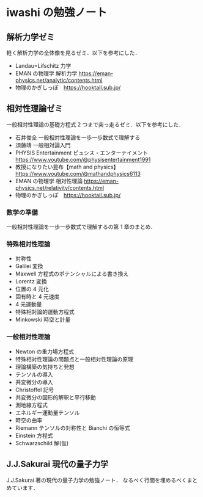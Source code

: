 # iwashi の勉強ノート

## 解析力学ゼミ

軽く解析力学の全体像を見るゼミ．以下を参考にした．

-   Landau=Lifschitz 力学
-   EMAN の物理学 解析力学 https://eman-physics.net/analytic/contents.html
-   物理のかぎしっぽ　https://hooktail.sub.jp/

## 相対性理論ゼミ

一般相対性理論の基礎方程式 2 つまで突っ走るゼミ．以下を参考にした．

-   石井俊全 一般相対性理論を一歩一歩数式で理解する
-   須藤靖 一般相対論入門
-   PHYSIS Entertainment ピュシス・エンターテイメント https://www.youtube.com/@physisentertainment1991
-   教授になりたい昆布【math and physics】 https://www.youtube.com/@mathandphysics6113
-   EMAN の物理学 相対性理論 https://eman-physics.net/relativity/contents.html
-   物理のかぎしっぽ　https://hooktail.sub.jp/

### 数学の準備

一般相対性理論を一歩一歩数式で理解するの第 1 章のまとめ．

### 特殊相対性理論

-   対称性
-   Galilei 変換
-   Maxwell 方程式のポテンシャルによる書き換え
-   Lorentz 変換
-   位置の 4 元化
-   固有時と 4 元速度
-   4 元運動量
-   特殊相対論的運動方程式
-   Minkowski 時空と計量

### 一般相対性理論

-   Newton の重力場方程式
-   特殊相対性理論の問題点と一般相対性理論の原理
-   理論構築の気持ちと発想
-   テンソルの導入
-   共変微分の導入
-   Christoffel 記号
-   共変微分の図形的解釈と平行移動
-   測地線方程式
-   エネルギー運動量テンソル
-   時空の曲率
-   Riemann テンソルの対称性と Bianchi の恒等式
-   Einstein 方程式
-   Schwarzschild 解(仮)

## J.J.Sakurai 現代の量子力学

J.J.Sakurai 著の現代の量子力学の勉強ノート．
なるべく行間を埋めるべくまとめています．
